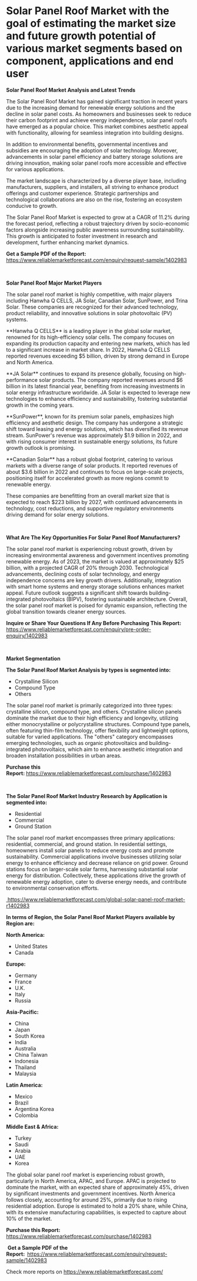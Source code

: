 <p><h1>Solar Panel Roof Market with the goal of estimating the market size and future growth potential of various market segments based on component, applications and end user</h1></p><p><strong>Solar Panel Roof Market Analysis and Latest Trends</strong></p>
<p><p>The Solar Panel Roof Market has gained significant traction in recent years due to the increasing demand for renewable energy solutions and the decline in solar panel costs. As homeowners and businesses seek to reduce their carbon footprint and achieve energy independence, solar panel roofs have emerged as a popular choice. This market combines aesthetic appeal with functionality, allowing for seamless integration into building designs.</p><p>In addition to environmental benefits, governmental incentives and subsidies are encouraging the adoption of solar technology. Moreover, advancements in solar panel efficiency and battery storage solutions are driving innovation, making solar panel roofs more accessible and effective for various applications.</p><p>The market landscape is characterized by a diverse player base, including manufacturers, suppliers, and installers, all striving to enhance product offerings and customer experience. Strategic partnerships and technological collaborations are also on the rise, fostering an ecosystem conducive to growth. </p><p>The Solar Panel Roof Market is expected to grow at a CAGR of 11.2% during the forecast period, reflecting a robust trajectory driven by socio-economic factors alongside increasing public awareness surrounding sustainability. This growth is anticipated to foster investment in research and development, further enhancing market dynamics.</p></p>
<p><strong>Get a Sample PDF of the Report:&nbsp;</strong> <a href="https://www.reliablemarketforecast.com/enquiry/request-sample/1402983?utm_campaign=3491&utm_medium=2&utm_source=Github&utm_content=ia&utm_term=28032025&utm_id=solar-panel-roof">https://www.reliablemarketforecast.com/enquiry/request-sample/1402983</a></p>
<p>&nbsp;</p>
<p><strong>Solar Panel Roof Major Market Players</strong></p>
<p><p>The solar panel roof market is highly competitive, with major players including Hanwha Q CELLS, JA Solar, Canadian Solar, SunPower, and Trina Solar. These companies are recognized for their advanced technology, product reliability, and innovative solutions in solar photovoltaic (PV) systems.</p><p>**Hanwha Q CELLS** is a leading player in the global solar market, renowned for its high-efficiency solar cells. The company focuses on expanding its production capacity and entering new markets, which has led to a significant increase in market share. In 2022, Hanwha Q CELLS reported revenues exceeding $5 billion, driven by strong demand in Europe and North America.</p><p>**JA Solar** continues to expand its presence globally, focusing on high-performance solar products. The company reported revenues around $6 billion in its latest financial year, benefiting from increasing investments in solar energy infrastructure worldwide. JA Solar is expected to leverage new technologies to enhance efficiency and sustainability, fostering substantial growth in the coming years.</p><p>**SunPower**, known for its premium solar panels, emphasizes high efficiency and aesthetic design. The company has undergone a strategic shift toward leasing and energy solutions, which has diversified its revenue stream. SunPower's revenue was approximately $1.9 billion in 2022, and with rising consumer interest in sustainable energy solutions, its future growth outlook is promising.</p><p>**Canadian Solar** has a robust global footprint, catering to various markets with a diverse range of solar products. It reported revenues of about $3.6 billion in 2022 and continues to focus on large-scale projects, positioning itself for accelerated growth as more regions commit to renewable energy.</p><p>These companies are benefitting from an overall market size that is expected to reach $223 billion by 2027, with continued advancements in technology, cost reductions, and supportive regulatory environments driving demand for solar energy solutions.</p></p>
<p>&nbsp;</p>
<p><strong>What Are The Key Opportunities For Solar Panel Roof Manufacturers?</strong></p>
<p><p>The solar panel roof market is experiencing robust growth, driven by increasing environmental awareness and government incentives promoting renewable energy. As of 2023, the market is valued at approximately $25 billion, with a projected CAGR of 20% through 2030. Technological advancements, declining costs of solar technology, and energy independence concerns are key growth drivers. Additionally, integration with smart home systems and energy storage solutions enhances market appeal. Future outlook suggests a significant shift towards building-integrated photovoltaics (BIPV), fostering sustainable architecture. Overall, the solar panel roof market is poised for dynamic expansion, reflecting the global transition towards cleaner energy sources.</p></p>
<p><strong>Inquire or Share Your Questions If Any Before Purchasing This Report:</strong> <a href="https://www.reliablemarketforecast.com/enquiry/pre-order-enquiry/1402983?utm_campaign=3491&utm_medium=2&utm_source=Github&utm_content=ia&utm_term=28032025&utm_id=solar-panel-roof">https://www.reliablemarketforecast.com/enquiry/pre-order-enquiry/1402983</a></p>
<p>&nbsp;</p>
<p><strong>Market Segmentation</strong></p>
<p><strong>The Solar Panel Roof Market Analysis by types is segmented into:</strong></p>
<p><ul><li>Crystalline Silicon</li><li>Compound Type</li><li>Others</li></ul></p>
<p><p>The solar panel roof market is primarily categorized into three types: crystalline silicon, compound type, and others. Crystalline silicon panels dominate the market due to their high efficiency and longevity, utilizing either monocrystalline or polycrystalline structures. Compound type panels, often featuring thin-film technology, offer flexibility and lightweight options, suitable for varied applications. The "others" category encompasses emerging technologies, such as organic photovoltaics and building-integrated photovoltaics, which aim to enhance aesthetic integration and broaden installation possibilities in urban areas.</p></p>
<p><strong>Purchase this Report:&nbsp;</strong><a href="https://www.reliablemarketforecast.com/purchase/1402983?utm_campaign=3491&utm_medium=2&utm_source=Github&utm_content=ia&utm_term=28032025&utm_id=solar-panel-roof">https://www.reliablemarketforecast.com/purchase/1402983</a></p>
<p>&nbsp;</p>
<p><strong>The Solar Panel Roof Market Industry Research by Application is segmented into:</strong></p>
<p><ul><li>Residential</li><li>Commercial</li><li>Ground Station</li></ul></p>
<p><p>The solar panel roof market encompasses three primary applications: residential, commercial, and ground station. In residential settings, homeowners install solar panels to reduce energy costs and promote sustainability. Commercial applications involve businesses utilizing solar energy to enhance efficiency and decrease reliance on grid power. Ground stations focus on larger-scale solar farms, harnessing substantial solar energy for distribution. Collectively, these applications drive the growth of renewable energy adoption, cater to diverse energy needs, and contribute to environmental conservation efforts.</p></p>
<p><a href="https://www.reliablemarketforecast.com/global-solar-panel-roof-market-r1402983?utm_campaign=3491&utm_medium=2&utm_source=Github&utm_content=ia&utm_term=28032025&utm_id=solar-panel-roof">&nbsp;https://www.reliablemarketforecast.com/global-solar-panel-roof-market-r1402983</a></p>
<p><strong>In terms of Region, the Solar Panel Roof Market Players available by Region are:</strong></p>
<p>
    <p> <strong> North America: </strong>
        <ul>
            <li>United States</li>
            <li>Canada</li>
        </ul>
        </p> 
    <p> <strong> Europe: </strong>
        <ul>
            <li>Germany</li>
            <li>France</li>
            <li>U.K.</li>
            <li>Italy</li>
            <li>Russia</li>
        </ul>
        </p> 
    <p> <strong> Asia-Pacific: </strong>
        <ul>
            <li>China</li>
            <li>Japan</li>
            <li>South Korea</li>
            <li>India</li>
            <li>Australia</li>
            <li>China Taiwan</li>
            <li>Indonesia</li>
            <li>Thailand</li>
            <li>Malaysia</li>
        </ul>
        </p> 
    <p> <strong> Latin America: </strong>
        <ul>
            <li>Mexico</li>
            <li>Brazil</li>
            <li>Argentina Korea</li>
            <li>Colombia</li>
        </ul>
        </p> 
    <p> <strong> Middle East & Africa: </strong>
        <ul>
            <li>Turkey</li>
            <li>Saudi</li>
            <li>Arabia</li>
            <li>UAE</li>
            <li>Korea</li>
        </ul>
    </p>
    </p>
<p><p>The global solar panel roof market is experiencing robust growth, particularly in North America, APAC, and Europe. APAC is projected to dominate the market, with an expected share of approximately 45%, driven by significant investments and government incentives. North America follows closely, accounting for around 25%, primarily due to rising residential adoption. Europe is estimated to hold a 20% share, while China, with its extensive manufacturing capabilities, is expected to capture about 10% of the market.</p></p>
<p><strong>Purchase this Report: </strong><a href="https://www.reliablemarketforecast.com/purchase/1402983?utm_campaign=3491&utm_medium=2&utm_source=Github&utm_content=ia&utm_term=28032025&utm_id=solar-panel-roof">https://www.reliablemarketforecast.com/purchase/1402983</a></p>
<p>&nbsp;<strong>Get a Sample PDF of the Report:&nbsp;&nbsp;</strong><a href="https://www.reliablemarketforecast.com/enquiry/request-sample/1402983?utm_campaign=3491&utm_medium=2&utm_source=Github&utm_content=ia&utm_term=28032025&utm_id=solar-panel-roof">https://www.reliablemarketforecast.com/enquiry/request-sample/1402983</a></p>
<p><strong></strong></p>
<p>Check more reports on <a href="https://www.reliablemarketforecast.com/?utm_campaign=3491&utm_medium=2&utm_source=Github&utm_content=ia&utm_term=28032025&utm_id=solar-panel-roof">https://www.reliablemarketforecast.com/</a></p>